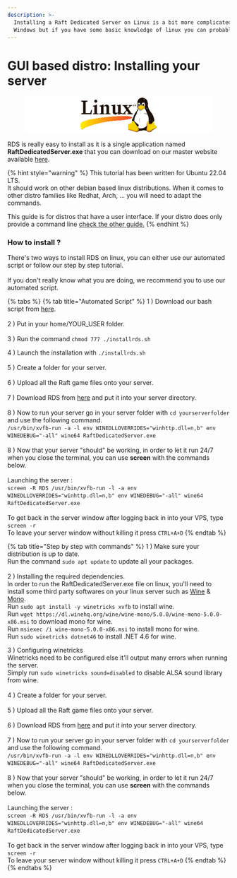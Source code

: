 ```yaml
---
description: >-
  Installing a Raft Dedicated Server on Linux is a bit more complicated than
  Windows but if you have some basic knowledge of linux you can probably do it.
---
```


# GUI based distro: Installing your server

<figure><img src="../../.gitbook/assets/linux.png" alt=""><figcaption></figcaption></figure>

RDS is really easy to install as it is a single application named **RaftDedicatedServer.exe** that you can download on our master website available [here](https://master.raftmodding.com/).

{% hint style="warning" %}
This tutorial has been written for Ubuntu 22.04 LTS. \
It should work on other debian based linux distributions. When it comes to other distro families like Redhat, Arch, ... you will need to adapt the commands.

This guide is for distros that have a user interface. If your distro does only provide a command line [check the other guide.](linux-installing-your-server-1.md)&#x20;
{% endhint %}

### How to install ?

There's two ways to install RDS on linux, you can either use our automated script or follow our step by step tutorial.\
\
If you don't really know what you are doing, we recommend you to use our automated script.

{% tabs %}
{% tab title="Automated Script" %}
1 ) Download our bash script from [here](https://fastdl.raftmodding.com/installrds.sh).\
\
2 ) Put in your home/YOUR\_USER folder.\
\
3 ) Run the command `chmod 777 ./installrds.sh`

4 ) Launch the installation with `./installrds.sh`\
\
5 ) Create a folder for your server.\
\
6 ) Upload all the Raft game files onto your server.\
\
7 ) Download RDS from [here](https://master.raftmodding.com/download) and put it into your server directory.\
\
8 ) Now to run your server go in your server folder with `cd yourserverfolder` and use the following command.\
`/usr/bin/xvfb-run -a -l env WINEDLLOVERRIDES="winhttp.dll=n,b" env WINEDEBUG="-all" wine64 RaftDedicatedServer.exe`\
\
8 ) Now that your server "should" be working, in order to let it run 24/7 when you close the terminal, you can use **screen** with the commands below.\
\
Launching the server :\
`screen -R RDS /usr/bin/xvfb-run -l -a env WINEDLLOVERRIDES="winhttp.dll=n,b" env WINEDEBUG="-all" wine64 RaftDedicatedServer.exe`\
\
To get back in the server window after logging back in into your VPS, type `screen -r`\
To leave your server window without killing it press `CTRL+A+D`
{% endtab %}

{% tab title="Step by step with commands" %}
1 ) Make sure your distribution is up to date.\
Run the command `sudo apt update` to update all your packages.\
\
2 ) Installing the required dependencies.\
In order to run the RaftDedicatedServer.exe file on linux, you'll need to install some third party softwares on your linux server such as [Wine](https://www.winehq.org/) & [Mono](https://www.mono-project.com/).\
Run `sudo apt install -y winetricks xvfb` to install wine.\
Run `wget https://dl.winehq.org/wine/wine-mono/5.0.0/wine-mono-5.0.0-x86.msi` to download mono for wine.\
Run `msiexec /i wine-mono-5.0.0-x86.msi` to install mono for wine.\
Run `sudo winetricks dotnet46` to install .NET 4.6 for wine.

3 ) Configuring winetricks\
Winetricks need to be configured else it'll output many errors when running the server.\
Simply run `sudo winetricks sound=disabled` to disable ALSA sound library from wine.\
\
4 ) Create a folder for your server.\
\
5 ) Upload all the Raft game files onto your server.\
\
6 ) Download RDS from [here](https://master.raftmodding.com/download) and put it into your server directory.\
\
7 ) Now to run your server go in your server folder with `cd yourserverfolder` and use the following command.\
`/usr/bin/xvfb-run -a -l env WINEDLLOVERRIDES="winhttp.dll=n,b" env WINEDEBUG="-all" wine64 RaftDedicatedServer.exe`\
\
8 ) Now that your server "should" be working, in order to let it run 24/7 when you close the terminal, you can use **screen** with the commands below.\
\
Launching the server :\
`screen -R RDS /usr/bin/xvfb-run -l -a env WINEDLLOVERRIDES="winhttp.dll=n,b" env WINEDEBUG="-all" wine64 RaftDedicatedServer.exe`\
\
To get back in the server window after logging back in into your VPS, type `screen -r`\
To leave your server window without killing it press `CTRL+A+D`
{% endtab %}
{% endtabs %}
